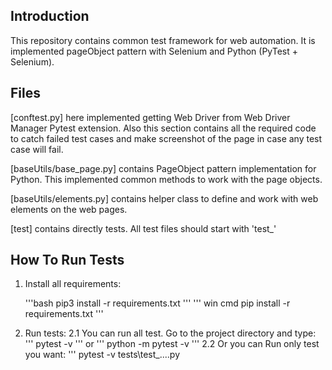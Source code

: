 Introduction
------------

This repository contains common test framework for web automation.
It is implemented pageObject pattern with Selenium and Python (PyTest + Selenium).

Files
-----

[conftest.py] here implemented getting Web Driver from Web Driver Manager Pytest extension. 
Also this section contains all the required code to catch failed test cases and make screenshot
of the page in case any test case will fail.

[baseUtils/base_page.py] contains PageObject pattern
implementation for Python. This implemented  common methods to work with the page objects.

[baseUtils/elements.py] contains helper class to define and work with  web elements on the web pages.

[test] contains directly tests. All test files should start with 'test_'

How To Run Tests
----------------

1) Install all requirements:
    
   '''bash
   pip3 install -r requirements.txt
   '''
   ''' win cmd
   pip install -r requirements.txt
   '''
2) Run tests:
  2.1 You can run all test. Go to the project directory
       and type:
       ''' pytest -v ''' or 
       ''' python -m pytest -v '''
  2.2 Or you can Run only test you want:
      ''' pytest -v tests\test_....py
           
       